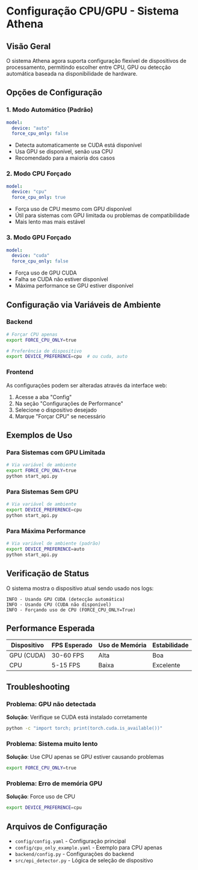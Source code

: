 # Configuração CPU/GPU - Sistema Athena

## Visão Geral

O sistema Athena agora suporta configuração flexível de dispositivos de processamento, permitindo escolher entre CPU, GPU ou detecção automática baseada na disponibilidade de hardware.

## Opções de Configuração

### 1. Modo Automático (Padrão)
```yaml
model:
  device: "auto"
  force_cpu_only: false
```
- Detecta automaticamente se CUDA está disponível
- Usa GPU se disponível, senão usa CPU
- Recomendado para a maioria dos casos

### 2. Modo CPU Forçado
```yaml
model:
  device: "cpu"
  force_cpu_only: true
```
- Força uso de CPU mesmo com GPU disponível
- Útil para sistemas com GPU limitada ou problemas de compatibilidade
- Mais lento mas mais estável

### 3. Modo GPU Forçado
```yaml
model:
  device: "cuda"
  force_cpu_only: false
```
- Força uso de GPU CUDA
- Falha se CUDA não estiver disponível
- Máxima performance se GPU estiver disponível

## Configuração via Variáveis de Ambiente

### Backend
```bash
# Forçar CPU apenas
export FORCE_CPU_ONLY=true

# Preferência de dispositivo
export DEVICE_PREFERENCE=cpu  # ou cuda, auto
```

### Frontend
As configurações podem ser alteradas através da interface web:
1. Acesse a aba "Config"
2. Na seção "Configurações de Performance"
3. Selecione o dispositivo desejado
4. Marque "Forçar CPU" se necessário

## Exemplos de Uso

### Para Sistemas com GPU Limitada
```bash
# Via variável de ambiente
export FORCE_CPU_ONLY=true
python start_api.py
```

### Para Sistemas Sem GPU
```bash
# Via variável de ambiente
export DEVICE_PREFERENCE=cpu
python start_api.py
```

### Para Máxima Performance
```bash
# Via variável de ambiente (padrão)
export DEVICE_PREFERENCE=auto
python start_api.py
```

## Verificação de Status

O sistema mostra o dispositivo atual sendo usado nos logs:
```
INFO - Usando GPU CUDA (detecção automática)
INFO - Usando CPU (CUDA não disponível)
INFO - Forçando uso de CPU (FORCE_CPU_ONLY=True)
```

## Performance Esperada

| Dispositivo | FPS Esperado | Uso de Memória | Estabilidade |
|-------------|--------------|----------------|--------------|
| GPU (CUDA)  | 30-60 FPS    | Alta           | Boa          |
| CPU         | 5-15 FPS     | Baixa          | Excelente    |

## Troubleshooting

### Problema: GPU não detectada
**Solução**: Verifique se CUDA está instalado corretamente
```bash
python -c "import torch; print(torch.cuda.is_available())"
```

### Problema: Sistema muito lento
**Solução**: Use CPU apenas se GPU estiver causando problemas
```bash
export FORCE_CPU_ONLY=true
```

### Problema: Erro de memória GPU
**Solução**: Force uso de CPU
```bash
export DEVICE_PREFERENCE=cpu
```

## Arquivos de Configuração

- `config/config.yaml` - Configuração principal
- `config/cpu_only_example.yaml` - Exemplo para CPU apenas
- `backend/config.py` - Configurações do backend
- `src/epi_detector.py` - Lógica de seleção de dispositivo
